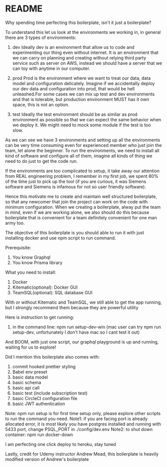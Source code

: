 # README

Why spending time perfecting this boilerplate, isn't it just a boilerplate?

To understand this let us look at the environments we working in, in general there are 3 types of environments:

1. dev
   Ideally dev is an environment that allow us to code and experimenting our thing even without internet. It is an environment that we can carry on planning and creating without relying third party service such as server on AWS, instead we should have a server that we can toy with anytime in our computer.

2. prod
   Prod is the environment where we want to treat our data, data model and configuration delicately. Imagine if we accidentally deploy our dev data and configuration into prod, that would be hell unleashed.For some cases we can mix up test and dev environments and that is tolerable, but production environment MUST has it own space, this is not an option.

3. test
   Ideally the test environment should be as similar as prod environment as possible so that we can expect the same behavior when we deploy it. We might need to mock some module if the test is too slow.

As we can see we have 3 environments and setting up all the environments can be very time consuming even for experienced member who just join the team, let alone the beginner. To run the environments, we need to install all kind of software and configure all of them, imagine all kinds of thing we need to do just to get the code run.

If the environments are too complicated to setup, it take away our attention from REAL engineering problem, I remember in my first job, we spent 80% of the time just to pick up the tool (if you are curious, it was Siemens software and Siemens is infamous for not so user friendly software).

Hence this motivate me to create and maintain well structured boilerplate, so that any newcomer that join the project can work on the code with minimum configuration. When we creating a boilerplate, alway put the team in mind, even if we are working alone, we also should do this because boilerplate that is convenient for a team definitely convenient for one man army too.

The objective of this boilerplate is you should able to run it with just installing docker and use npm script to run command.

Prerequisite:

1. You know Graphql
2. You know Prisma library

What you need to install:

1. Docker
2. Kitematic(optional): Docker GUI
3. TeamSQL(optional): SQL database GUI

With or without Kitematic and TeamSQL, we still able to get the app running, but I strongly recommend them because they are powerful utility

Here is instruction to get running:

1. in the command line: npm run setup-dev-win (mac user can try npm run setup-dev, unfortunately I don't have mac so I cant test it out)

And BOOM, with just one script, our graphql playground is up and running, waiting for us to explore!

Did I mention this boilerplate also comes with:

1. commit hooked prettier styling
2. Babel env preset
3. basic data model
4. basic schema
5. basic api call
6. basic test (include subscription test)
7. basic CircleCI configuration file
8. basic JWT authentication

Note: npm run setup is for first time setup only, please explore other scripts to run the command you need.
Note1: if you are facing port is already allocated error, it is most likely you have postgres installed and running with 5433 port, change PSQL_PORT in ./config/dev.env
Note2: to shut down container: npm run docker-down

I am perfecting one click deploy to heroku, stay tuned

Lastly, credit for Udemy instructor Andrew Mead, this boilerplate is heavily modified version of Andrew's boilerplate
